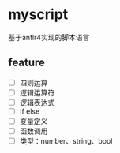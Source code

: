 # myscript
基于antlr4实现的脚本语言
## feature
- [ ] 四则运算
- [ ] 逻辑运算符
- [ ] 逻辑表达式
- [ ] if else
- [ ] 变量定义
- [ ] 函数调用
- [ ] 类型：number、string、bool